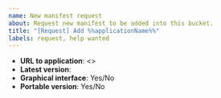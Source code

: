 ```yaml
---
name: New manifest request
about: Request new manifest to be added into this bucket.
title: "[Request] Add %%applicationName%%"
labels: request, help wanted
---
```


<!-- Adjust prefilled title with correct name of application -->
<!-- Please provide following information: -->

- **URL to application**: <>
- **Latest version**:
- **Graphical interface**: Yes/No
- **Portable version**: Yes/No <!-- if Yes please specify if portable mode needs to be enabled and list files/folders needed to be handled on update -->

<!-- Is there anything else contributors need to know? -->
<!-- Files, folders to persist across updates -->
<!-- Installation requirements -->
<!-- ... -->
